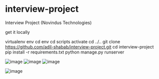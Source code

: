 # interview-project

Interview Project (Novindus Technologies)

get it locally

virtualenv env
cd env
cd scripts
activate
cd ../..
git clone https://github.com/adil-shabab/interview-project.git
cd interview-project
pip install -r requirements.txt
python manage.py runserver

![image](https://github.com/adil-shabab/interview-project/assets/101416092/9640f72c-3cd9-4df7-9000-bfa37aca29c2)
![image](https://github.com/adil-shabab/interview-project/assets/101416092/465d7f0e-9f99-4960-8fb2-ef900c0c9378)
![image](https://github.com/adil-shabab/interview-project/assets/101416092/cc2feec1-af18-4b51-a2ed-2fdf7bfe4366)

![image](https://github.com/adil-shabab/interview-project/assets/101416092/126884c0-0cdb-4db5-b46d-ee89aa0a9b83)
